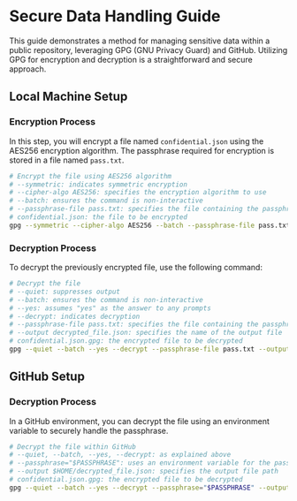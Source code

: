 # Secure Data Handling Guide

This guide demonstrates a method for managing sensitive data within a public repository, leveraging GPG (GNU Privacy Guard) and GitHub. Utilizing GPG for encryption and decryption is a straightforward and secure approach.

## Local Machine Setup

### Encryption Process

In this step, you will encrypt a file named `confidential.json` using the AES256 encryption algorithm. The passphrase required for encryption is stored in a file named `pass.txt`.

```bash
# Encrypt the file using AES256 algorithm
# --symmetric: indicates symmetric encryption
# --cipher-algo AES256: specifies the encryption algorithm to use
# --batch: ensures the command is non-interactive
# --passphrase-file pass.txt: specifies the file containing the passphrase
# confidential.json: the file to be encrypted
gpg --symmetric --cipher-algo AES256 --batch --passphrase-file pass.txt confidential.json
```

### Decryption Process

To decrypt the previously encrypted file, use the following command:

```bash
# Decrypt the file
# --quiet: suppresses output
# --batch: ensures the command is non-interactive
# --yes: assumes "yes" as the answer to any prompts
# --decrypt: indicates decryption
# --passphrase-file pass.txt: specifies the file containing the passphrase
# --output decrypted_file.json: specifies the name of the output file
# confidential.json.gpg: the encrypted file to be decrypted
gpg --quiet --batch --yes --decrypt --passphrase-file pass.txt --output decrypted_file.json confidential.json.gpg
```

## GitHub Setup

### Decryption Process

In a GitHub environment, you can decrypt the file using an environment variable to securely handle the passphrase.

```bash
# Decrypt the file within GitHub
# --quiet, --batch, --yes, --decrypt: as explained above
# --passphrase="$PASSPHRASE": uses an environment variable for the passphrase
# --output $HOME/decrypted_file.json: specifies the output file path
# confidential.json.gpg: the encrypted file to be decrypted
gpg --quiet --batch --yes --decrypt --passphrase="$PASSPHRASE" --output $HOME/decrypted_file.json confidential.json.gpg
```
